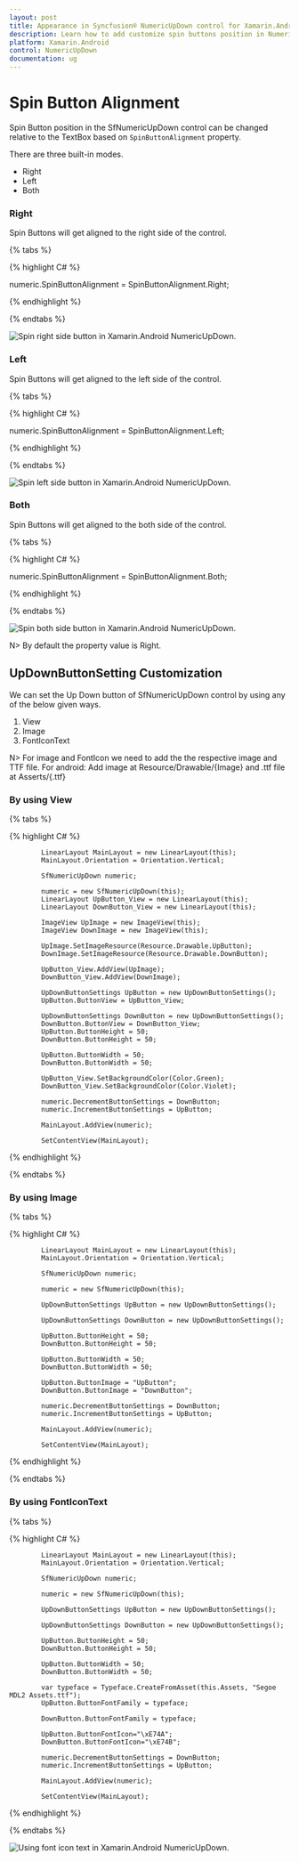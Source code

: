 ```yaml
---
layout: post
title: Appearance in Syncfusion® NumericUpDown control for Xamarin.Android
description: Learn how to add customize spin buttons position in NumericUpDown.
platform: Xamarin.Android
control: NumericUpDown
documentation: ug
---
```


# Spin Button Alignment

Spin Button position in the SfNumericUpDown control can be changed relative to the TextBox based on `SpinButtonAlignment` property. 

There are three built-in modes.

* Right
* Left
* Both

### Right

Spin Buttons will get aligned to the right side of the control.

{% tabs %}

{% highlight C# %}

numeric.SpinButtonAlignment = SpinButtonAlignment.Right;

{% endhighlight %}

{% endtabs %}

![Spin right side button in Xamarin.Android NumericUpDown.](images/spinright.png)

### Left

Spin Buttons will get aligned to the left side of the control.

{% tabs %}

{% highlight C# %}

numeric.SpinButtonAlignment = SpinButtonAlignment.Left;

{% endhighlight %}

{% endtabs %}

![Spin left side button in Xamarin.Android NumericUpDown.](images/spinleft.png)

### Both

Spin Buttons will get aligned to the both side of the control.

{% tabs %}

{% highlight C# %}

numeric.SpinButtonAlignment = SpinButtonAlignment.Both;

{% endhighlight %}

{% endtabs %}

![Spin both side button in Xamarin.Android NumericUpDown.](images/spinboth.png)

N> By default the property value is Right.

## UpDownButtonSetting Customization

We can set the Up Down button of SfNumericUpDown control by using any of the below given ways.

1. View
2. Image
3. FontIconText

N> For image and FontIcon we need to add the the respective image and TTF file.
		For android: Add image at Resource/Drawable/{Image} and .ttf file at Asserts/{.ttf}
		

### By using View

{% tabs %}

{% highlight C# %}

			LinearLayout MainLayout = new LinearLayout(this);
            MainLayout.Orientation = Orientation.Vertical;

            SfNumericUpDown numeric;

            numeric = new SfNumericUpDown(this);
            LinearLayout UpButton_View = new LinearLayout(this);
            LinearLayout DownButton_View = new LinearLayout(this);

            ImageView UpImage = new ImageView(this);
            ImageView DownImage = new ImageView(this);

            UpImage.SetImageResource(Resource.Drawable.UpButton);
            DownImage.SetImageResource(Resource.Drawable.DownButton);

            UpButton_View.AddView(UpImage);
            DownButton_View.AddView(DownImage);

            UpDownButtonSettings UpButton = new UpDownButtonSettings();
            UpButton.ButtonView = UpButton_View;

            UpDownButtonSettings DownButton = new UpDownButtonSettings();
            DownButton.ButtonView = DownButton_View;
            UpButton.ButtonHeight = 50;
            DownButton.ButtonHeight = 50;

            UpButton.ButtonWidth = 50;
            DownButton.ButtonWidth = 50;

            UpButton_View.SetBackgroundColor(Color.Green);
            DownButton_View.SetBackgroundColor(Color.Violet);

            numeric.DecrementButtonSettings = DownButton;
            numeric.IncrementButtonSettings = UpButton;

            MainLayout.AddView(numeric);

            SetContentView(MainLayout);

{% endhighlight %}

{% endtabs %}

### By using Image

{% tabs %}

{% highlight C# %}

			LinearLayout MainLayout = new LinearLayout(this);
            MainLayout.Orientation = Orientation.Vertical;

            SfNumericUpDown numeric;

            numeric = new SfNumericUpDown(this);

            UpDownButtonSettings UpButton = new UpDownButtonSettings();
           
            UpDownButtonSettings DownButton = new UpDownButtonSettings();

            UpButton.ButtonHeight = 50;
            DownButton.ButtonHeight = 50;

            UpButton.ButtonWidth = 50;
            DownButton.ButtonWidth = 50;

            UpButton.ButtonImage = "UpButton";
            DownButton.ButtonImage = "DownButton";

            numeric.DecrementButtonSettings = DownButton;
            numeric.IncrementButtonSettings = UpButton;

            MainLayout.AddView(numeric);

            SetContentView(MainLayout);

{% endhighlight %}

{% endtabs %}

### By using FontIconText

{% tabs %}

{% highlight C# %}

			LinearLayout MainLayout = new LinearLayout(this);
            MainLayout.Orientation = Orientation.Vertical;

            SfNumericUpDown numeric;

            numeric = new SfNumericUpDown(this);

            UpDownButtonSettings UpButton = new UpDownButtonSettings();
           
            UpDownButtonSettings DownButton = new UpDownButtonSettings();

            UpButton.ButtonHeight = 50;
            DownButton.ButtonHeight = 50;

            UpButton.ButtonWidth = 50;
            DownButton.ButtonWidth = 50;

            var typeface = Typeface.CreateFromAsset(this.Assets, "Segoe MDL2 Assets.ttf");
            UpButton.ButtonFontFamily = typeface;

            DownButton.ButtonFontFamily = typeface;

            UpButton.ButtonFontIcon="\xE74A";
            DownButton.ButtonFontIcon="\xE74B";

            numeric.DecrementButtonSettings = DownButton;
            numeric.IncrementButtonSettings = UpButton;

            MainLayout.AddView(numeric);

            SetContentView(MainLayout);

{% endhighlight %}

{% endtabs %}

![Using font icon text in Xamarin.Android NumericUpDown.](images/image.png)




